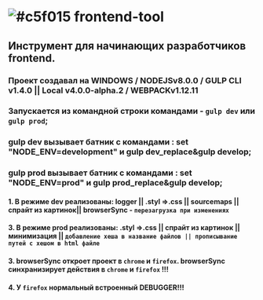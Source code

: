 # ![#c5f015](https://placehold.it/15/c5f015/000000?text='') frontend-tool

## Инструмент для начинающих разработчиков frontend.

### Проект создавал на WINDOWS / NODEJSv8.0.0 / GULP CLI v1.4.0 || Local v4.0.0-alpha.2 / WEBPACKv1.12.11

### Запускается из командной строки командами - `gulp dev` или `gulp prod`;

### gulp dev вызывает батник с командами : set "NODE_ENV=development" и gulp dev_replace&gulp develop;

### gulp prod вызывает батник с командами : set "NODE_ENV=prod" и gulp prod_replace&gulp develop;

#### 1. В режиме dev реализованы: logger || .styl =>.css || sourcemaps || спрайт из картинок|| browserSync - `перезагрузка при изменениях`

#### 3. В режиме prod реализованы: .styl =>.css || спрайт из картинок  || минимизация || `добавление хеша в название файлов || прописывание путей с хешом в html файле`

#### 3. browserSync откроет проект в `chrome` и `firefox`. browserSync синхранизирует действия в `chrome` и `firefox` !!!
#### 4. У `firefox` нормальный встроенный DEBUGGER!!!